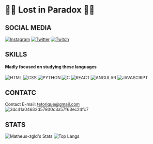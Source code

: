 # 🎴💠 Lost in Paradox 💠🎴
## SOCIAL MEDIA 
[![Instagram](https://img.shields.io/badge/Instagram-E4405F?style=for-the-badge&logo=instagram&logoColor=white)](https://www.instagram.com/matheus.zgld/)
[![Twitter](https://img.shields.io/badge/Twitter-1DA1F2?style=for-the-badge&logo=twitter&logoColor=white)](https://twitter.com/zgld_)
[![Twitch](https://img.shields.io/badge/Twitch-9146FF?style=for-the-badge&logo=twitch&logoColor=white)](https://www.twitch.tv/zetz_gld)

## SKILLS
#### Madly focused on studying these languages
![HTML](https://img.shields.io/badge/HTML5-E34F26?style=for-the-badge&logo=html5&logoColor=white)
![CSS](https://img.shields.io/badge/CSS3-1572B6?style=for-the-badge&logo=css3&logoColor=white)
![PYTHON](https://img.shields.io/badge/Python-14354C?style=for-the-badge&logo=python&logoColor=white)
![C](https://img.shields.io/badge/C-00599C?style=for-the-badge&logo=c&logoColor=white)
![REACT](https://img.shields.io/badge/React_Native-20232A?style=for-the-badge&logo=react&logoColor=61DAFB)
![ANGULAR](https://img.shields.io/badge/Angular-DD0031?style=for-the-badge&logo=angular&logoColor=white)
![JAVASCRIPT](https://img.shields.io/badge/JavaScript-F7DF1E?style=for-the-badge&logo=javascript&logoColor=black)

## CONTATC
Contact E-mail: tetorique@gmail.com </br>
![3dc41a04632d57800c3a57f63ec24fc7](https://github.com/ZetzGold/ZetzGold/assets/157061694/1ad58bb5-17ca-40fa-8349-b8970b9fdbc2)

## STATS
![Matheus-zgld's Stats](https://github-readme-stats.vercel.app/api?username=Matheus-zgld&theme=tokyonight&show_icons=true&hide_border=true&count_private=true)
![Top Langs](https://github-readme-stats.vercel.app/api/top-langs/?username=Matheus-zgld&theme=tokyonight)
